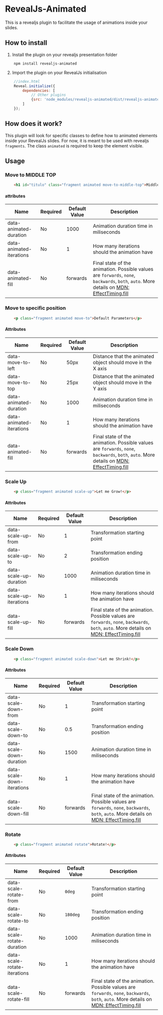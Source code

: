 # RevealJs-Animated

This is a revealjs plugin to facilitate the usage of animations inside your slides.

## How to install
1) Install the plugin on your revealjs presentation folder
```shell
    npm install revealjs-animated
```
2) Import the plugin on your RevealJs initialisation
```javascript
    //index.html
    Reveal.initialize({
        dependencies: [
            // Other plugins
            {src: 'node_modules/revealjs-animated/dist/revealjs-animated.js', async: true}
        ]
    });
```
## How does it work?
This plugin will look for specific classes to define how to animated elements inside your RevealJs slides.
For now, it is meant to be used with revealjs `fragments`.
The class `animated` is required to keep the element visible.

## Usage

### Move to MIDDLE TOP

```html
    <h1 id="titulo" class="fragment animated move-to-middle-top">Middle Top</h1>
```
#### attributes
|Name|Required|Default Value|Description|
|---|---|---|---|
|data-animated-duration|No|1000|Animation duration time in miliseconds|
|data-animated-iterations|No|1|How many iterations should the animation have|
|data-animated-fill|No|forwards|Final state of the animation. Possible values are `forwards`, `none`, `backwards`, `both`, `auto`. More details on [MDN: EffectTiming.fill](https://developer.mozilla.org/en-US/docs/Web/API/EffectTiming/fill)


### Move to specific position
```html
    <p class="fragment animated move-to">Default Parameters</p>
```
#### Attributes
|Name|Required|Default Value|Description|
|---|---|---|---|
|data-move-to-left|No|50px| Distance that the animated object should move in the X axis|
|data-move-to-top|No|25px| Distance that the animated object should move in the Y axis|
|data-animated-duration|No|1000|Animation duration time in miliseconds|
|data-animated-iterations|No|1|How many iterations should the animation have|
|data-animated-fill|No|forwards|Final state of the animation. Possible values are `forwards`, `none`, `backwards`, `both`, `auto`. More details on [MDN: EffectTiming.fill](https://developer.mozilla.org/en-US/docs/Web/API/EffectTiming/fill)

### Scale Up
```html
    <p class="fragment animated scale-up">Let me Grow!</p>
```
#### Attributes

|Name|Required|Default Value|Description|
|---|---|---|---|
|data-scale-up-from|No|1|Transformation starting point|
|data-scale-up-to|No|2|Transformation ending position|
|data-scale-up-duration|No|1000|Animation duration time in miliseconds|
|data-scale-up-iterations|No|1|How many iterations should the animation have|
|data-scale-up-fill|No|forwards|Final state of the animation. Possible values are `forwards`, `none`, `backwards`, `both`, `auto`. More details on [MDN: EffectTiming.fill](https://developer.mozilla.org/en-US/docs/Web/API/EffectTiming/fill)


### Scale Down
```html
    <p class="fragment animated scale-down">Let me Shrink!</p>
```
#### Attributes

|Name|Required|Default Value|Description|
|---|---|---|---|
|data-scale-down-from|No|1|Transformation starting point|
|data-scale-down-to|No|0.5|Transformation ending position|
|data-scale-down-duration|No|1500|Animation duration time in miliseconds|
|data-scale-down-iterations|No|1|How many iterations should the animation have|
|data-scale-down-fill|No|forwards|Final state of the animation. Possible values are `forwards`, `none`, `backwards`, `both`, `auto`. More details on [MDN: EffectTiming.fill](https://developer.mozilla.org/en-US/docs/Web/API/EffectTiming/fill)

### Rotate
```html
    <p class="fragment animated rotate">Rotate!</p>
```
#### Attributes

|Name|Required|Default Value|Description|
|---|---|---|---|
|data-scale-rotate-from|No|`0deg`|Transformation starting point|
|data-scale-rotate-to|No|`180deg`|Transformation ending position|
|data-scale-rotate-duration|No|1000|Animation duration time in miliseconds|
|data-scale-rotate-iterations|No|1|How many iterations should the animation have|
|data-scale-rotate-fill|No|forwards|Final state of the animation. Possible values are `forwards`, `none`, `backwards`, `both`, `auto`. More details on [MDN: EffectTiming.fill](https://developer.mozilla.org/en-US/docs/Web/API/EffectTiming/fill)